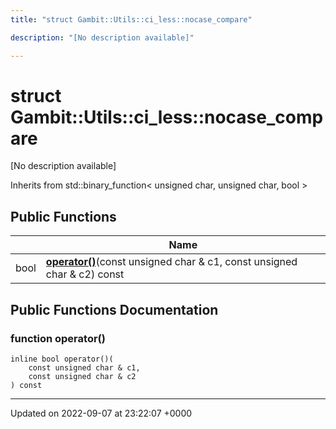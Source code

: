 ```yaml
---
title: "struct Gambit::Utils::ci_less::nocase_compare"

description: "[No description available]"

---
```


# struct Gambit::Utils::ci_less::nocase_compare



[No description available]

Inherits from std::binary_function< unsigned char, unsigned char, bool >

## Public Functions

|                | Name           |
| -------------- | -------------- |
| bool | **[operator()](/documentation/code/classes/structgambit_1_1utils_1_1ci__less_1_1nocase__compare/#function-operator)**(const unsigned char & c1, const unsigned char & c2) const |

## Public Functions Documentation

### function operator()

```
inline bool operator()(
    const unsigned char & c1,
    const unsigned char & c2
) const
```


-------------------------------

Updated on 2022-09-07 at 23:22:07 +0000